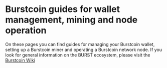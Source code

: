 # Burstcoin guides for wallet management, mining and node operation

On these pages you can find guides for managing your Burstcoin wallet, setting up a Burstcoin miner and operating a Burstcoin network node. If you look for general information on the BURST ecosystem, please visit the [Burstcoin Wiki](https://burstwiki.org/wiki/Main_Page)
